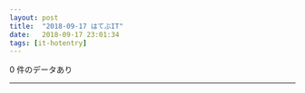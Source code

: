 ```yaml
---
layout: post
title:  "2018-09-17 はてぶIT"
date:   2018-09-17 23:01:34
tags: [it-hotentry]
---
```

0 件のデータあり

<hr>
